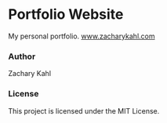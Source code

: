 # Portfolio Website
My personal portfolio.
www.zacharykahl.com

### Author
Zachary Kahl

### License
This project is licensed under the MIT License.
